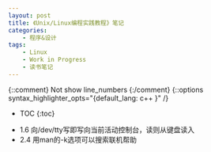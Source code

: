 ```yaml
---
layout: post
title: 《Unix/Linux编程实践教程》笔记
categories:
    - 程序&设计
tags:
    - Linux
    - Work in Progress
    - 读书笔记
---
```


{::comment} Not show line_numbers {:/comment}
{::options syntax_highlighter_opts="{default_lang: c++ \}" /}

* TOC
{:toc}

- 1.6 向/dev/tty写即写向当前活动控制台，读则从键盘读入
- 2.4 用man的-k选项可以搜索联机帮助

